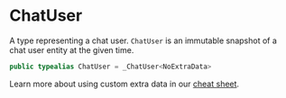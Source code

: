 # ChatUser

A type representing a chat user. `ChatUser` is an immutable snapshot of a chat user entity at the given time.

``` swift
public typealias ChatUser = _ChatUser<NoExtraData>
```

> 

Learn more about using custom extra data in our [cheat sheet](https://github.com/GetStream/stream-chat-swift/wiki/Cheat-Sheet#working-with-extra-data).
